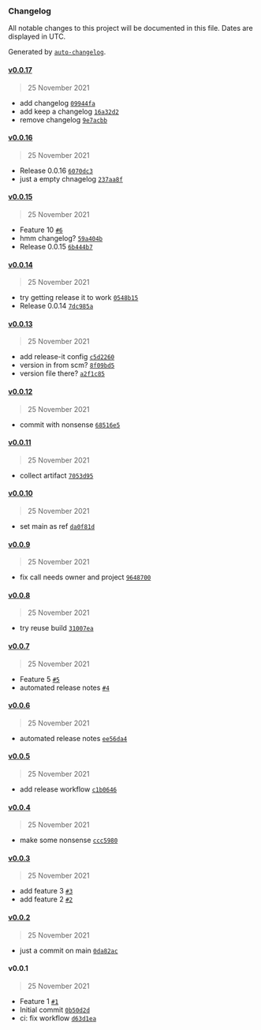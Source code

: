 ### Changelog

All notable changes to this project will be documented in this file. Dates are displayed in UTC.

Generated by [`auto-changelog`](https://github.com/CookPete/auto-changelog).

#### [v0.0.17](https://github.com/tmehnert/playground-for-gh-releases/compare/v0.0.16...v0.0.17)

> 25 November 2021

- add changelog [`09944fa`](https://github.com/tmehnert/playground-for-gh-releases/commit/09944faaa4e24acb7b10af230e497d7349351b76)
- add keep a changelog [`16a32d2`](https://github.com/tmehnert/playground-for-gh-releases/commit/16a32d2d39a99389bfdfa04e93059909818deec3)
- remove changelog [`9e7acbb`](https://github.com/tmehnert/playground-for-gh-releases/commit/9e7acbb59c92c03518caa32f6d8a40fd53457694)

#### [v0.0.16](https://github.com/tmehnert/playground-for-gh-releases/compare/v0.0.15...v0.0.16)

> 25 November 2021

- Release 0.0.16 [`6070dc3`](https://github.com/tmehnert/playground-for-gh-releases/commit/6070dc333bb78ec881d66c57b87149cd4ae4f434)
- just a empty chnagelog [`237aa8f`](https://github.com/tmehnert/playground-for-gh-releases/commit/237aa8f03953b15898d7725f058dae318498e250)

#### [v0.0.15](https://github.com/tmehnert/playground-for-gh-releases/compare/v0.0.14...v0.0.15)

> 25 November 2021

- Feature 10 [`#6`](https://github.com/tmehnert/playground-for-gh-releases/pull/6)
- hmm changelog? [`59a404b`](https://github.com/tmehnert/playground-for-gh-releases/commit/59a404ba63d2fbf9d6bff46c519758f33522cc90)
- Release 0.0.15 [`6b444b7`](https://github.com/tmehnert/playground-for-gh-releases/commit/6b444b7d9e6f9f6f43f4b277e1061ccb785b751f)

#### [v0.0.14](https://github.com/tmehnert/playground-for-gh-releases/compare/v0.0.13...v0.0.14)

> 25 November 2021

- try  getting release it to work [`0548b15`](https://github.com/tmehnert/playground-for-gh-releases/commit/0548b152fc9e382793ca798a556347c00be608ed)
- Release 0.0.14 [`7dc985a`](https://github.com/tmehnert/playground-for-gh-releases/commit/7dc985abdb415516d9401a31ad4b7a40bbcf620c)

#### [v0.0.13](https://github.com/tmehnert/playground-for-gh-releases/compare/v0.0.12...v0.0.13)

> 25 November 2021

- add release-it config [`c5d2260`](https://github.com/tmehnert/playground-for-gh-releases/commit/c5d226008dfb265c24fa9771dbda557183d8345e)
- version in from scm? [`8f09bd5`](https://github.com/tmehnert/playground-for-gh-releases/commit/8f09bd53775ccbd5a3a6f714d40024c10073b592)
- version file there? [`a2f1c85`](https://github.com/tmehnert/playground-for-gh-releases/commit/a2f1c85bec1b5c4ef815e32a733bc7caba07a4b2)

#### [v0.0.12](https://github.com/tmehnert/playground-for-gh-releases/compare/v0.0.11...v0.0.12)

> 25 November 2021

- commit with nonsense [`68516e5`](https://github.com/tmehnert/playground-for-gh-releases/commit/68516e545e46fce1ae0040862900d3ddd62f8afd)

#### [v0.0.11](https://github.com/tmehnert/playground-for-gh-releases/compare/v0.0.10...v0.0.11)

> 25 November 2021

- collect artifact [`7053d95`](https://github.com/tmehnert/playground-for-gh-releases/commit/7053d9526717c530df9549f82143f788d712aea8)

#### [v0.0.10](https://github.com/tmehnert/playground-for-gh-releases/compare/v0.0.9...v0.0.10)

> 25 November 2021

- set main as ref [`da0f81d`](https://github.com/tmehnert/playground-for-gh-releases/commit/da0f81d19f7e8038da8328a4d78b31231982a413)

#### [v0.0.9](https://github.com/tmehnert/playground-for-gh-releases/compare/v0.0.8...v0.0.9)

> 25 November 2021

- fix call needs owner and project [`9648700`](https://github.com/tmehnert/playground-for-gh-releases/commit/9648700fef70a1123b8ae4eedf51de9e7b0254a4)

#### [v0.0.8](https://github.com/tmehnert/playground-for-gh-releases/compare/v0.0.7...v0.0.8)

> 25 November 2021

- try reuse build [`31007ea`](https://github.com/tmehnert/playground-for-gh-releases/commit/31007ead305fe3f4f06f89b5e1313d740fa06811)

#### [v0.0.7](https://github.com/tmehnert/playground-for-gh-releases/compare/v0.0.6...v0.0.7)

> 25 November 2021

- Feature 5 [`#5`](https://github.com/tmehnert/playground-for-gh-releases/pull/5)
- automated release notes [`#4`](https://github.com/tmehnert/playground-for-gh-releases/pull/4)

#### [v0.0.6](https://github.com/tmehnert/playground-for-gh-releases/compare/v0.0.5...v0.0.6)

> 25 November 2021

- automated release notes [`ee56da4`](https://github.com/tmehnert/playground-for-gh-releases/commit/ee56da447261c92dd535cba76f2d19a15fabb1fd)

#### [v0.0.5](https://github.com/tmehnert/playground-for-gh-releases/compare/v0.0.4...v0.0.5)

> 25 November 2021

- add release workflow [`c1b0646`](https://github.com/tmehnert/playground-for-gh-releases/commit/c1b06465515c72e270ee5a9a3d2db56c3b4327b3)

#### [v0.0.4](https://github.com/tmehnert/playground-for-gh-releases/compare/v0.0.3...v0.0.4)

> 25 November 2021

- make some nonsense [`ccc5980`](https://github.com/tmehnert/playground-for-gh-releases/commit/ccc5980bd69dff3c0185f291792c36cb5dd91b09)

#### [v0.0.3](https://github.com/tmehnert/playground-for-gh-releases/compare/v0.0.2...v0.0.3)

> 25 November 2021

- add feature 3 [`#3`](https://github.com/tmehnert/playground-for-gh-releases/pull/3)
- add feature 2 [`#2`](https://github.com/tmehnert/playground-for-gh-releases/pull/2)

#### [v0.0.2](https://github.com/tmehnert/playground-for-gh-releases/compare/v0.0.1...v0.0.2)

> 25 November 2021

- just a commit on main [`0da82ac`](https://github.com/tmehnert/playground-for-gh-releases/commit/0da82acab195432db47de27ffed756c4958cde78)

#### v0.0.1

> 25 November 2021

- Feature 1 [`#1`](https://github.com/tmehnert/playground-for-gh-releases/pull/1)
- Initial commit [`0b50d2d`](https://github.com/tmehnert/playground-for-gh-releases/commit/0b50d2da8fb4e12b9fec4dd45451212c0eac6597)
- ci: fix workflow [`d63d1ea`](https://github.com/tmehnert/playground-for-gh-releases/commit/d63d1ea7ca8b707bc7f147017a606862cf6a4443)
